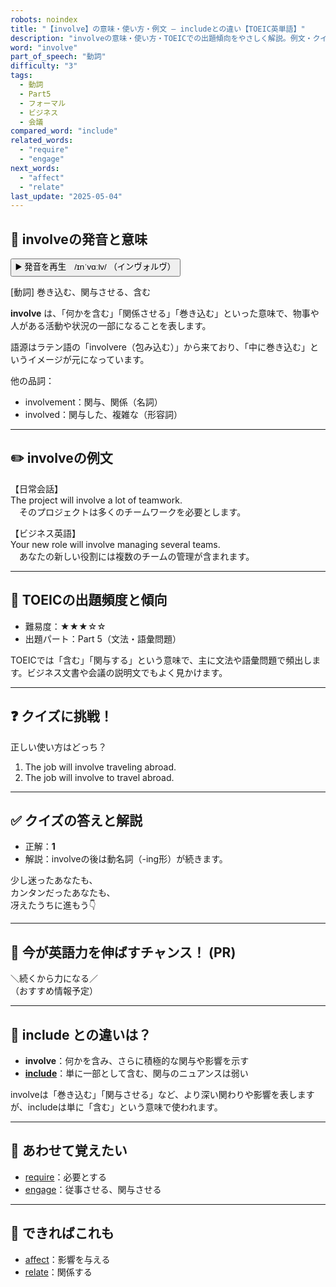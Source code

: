 ```yaml
---
robots: noindex
title: "【involve】の意味・使い方・例文 ― includeとの違い【TOEIC英単語】"
description: "involveの意味・使い方・TOEICでの出題傾向をやさしく解説。例文・クイズ付きでincludeとの違いもわかりやすく学べます。"
word: "involve"
part_of_speech: "動詞"
difficulty: "3"
tags:
  - 動詞
  - Part5
  - フォーマル
  - ビジネス
  - 会議
compared_word: "include"
related_words:
  - "require"
  - "engage"
next_words:
  - "affect"
  - "relate"
last_update: "2025-05-04"
---
```


## 🔰 involveの発音と意味

<button class="play-audio" onclick="playTTS('involve')">
  <span class="play-audio-main">
    ▶️ 発音を再生　/ɪnˈvɑːlv/
  </span>
  <span class="play-audio-sub">
    （インヴォルヴ）
  </span>
</button>

[動詞] 巻き込む、関与させる、含む

**involve** は、「何かを含む」「関係させる」「巻き込む」といった意味で、物事や人がある活動や状況の一部になることを表します。

語源はラテン語の「involvere（包み込む）」から来ており、「中に巻き込む」というイメージが元になっています。

他の品詞：  
- involvement：関与、関係（名詞）
- involved：関与した、複雑な（形容詞）

---

## ✏️ involveの例文

【日常会話】  
The project will involve a lot of teamwork.  
　そのプロジェクトは多くのチームワークを必要とします。

【ビジネス英語】  
Your new role will involve managing several teams.  
　あなたの新しい役割には複数のチームの管理が含まれます。

---

## 🎯 TOEICの出題頻度と傾向

- 難易度：★★★☆☆
- 出題パート：Part 5（文法・語彙問題）

TOEICでは「含む」「関与する」という意味で、主に文法や語彙問題で頻出します。ビジネス文書や会議の説明文でもよく見かけます。

---

## ❓ クイズに挑戦！

正しい使い方はどっち？

1. The job will involve traveling abroad.  
2. The job will involve to travel abroad.

---

## ✅ クイズの答えと解説

- 正解：**1**
- 解説：involveの後は動名詞（-ing形）が続きます。

少し迷ったあなたも、  
カンタンだったあなたも、  
冴えたうちに進もう👇️

---

## 🚀 今が英語力を伸ばすチャンス！ (PR)

<div class="info-center">
＼続くから力になる／<br>  
（おすすめ情報予定）
</div>

---

## 🤔  include との違いは？

- **involve**：何かを含み、さらに積極的な関与や影響を示す
- **[include](/word/include)**：単に一部として含む、関与のニュアンスは弱い

involveは「巻き込む」「関与させる」など、より深い関わりや影響を表しますが、includeは単に「含む」という意味で使われます。

---

## 🧩 あわせて覚えたい

- [require](/word/require)：必要とする
- [engage](/word/engage)：従事させる、関与させる

---

## 📖 できればこれも

- [affect](/word/affect)：影響を与える
- [relate](/word/relate)：関係する

<!-- cvid: aid48_bid33 -->
